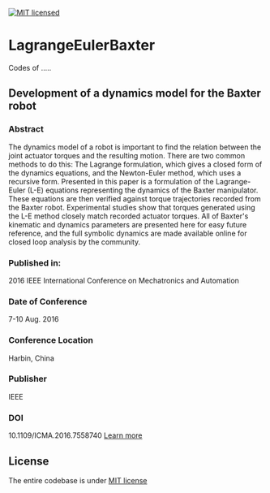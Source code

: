 [![MIT licensed](https://img.shields.io/badge/license-MIT-brightgreen.svg)](LICENSE)

# LagrangeEulerBaxter
Codes of .....

## **Development of a dynamics model for the Baxter robot** ##
  
  ### Abstract
  
  The dynamics model of a robot is important to find the relation between the joint actuator torques and the resulting motion. There are two common methods to do this: The Lagrange formulation, which gives a closed form of the dynamics equations, and the Newton-Euler method, which uses a recursive form. Presented in this paper is a formulation of the Lagrange-Euler (L-E) equations representing the dynamics of the Baxter manipulator. These equations are then verified against torque trajectories recorded from the Baxter robot. Experimental studies show that torques generated using the L-E method closely match recorded actuator torques. All of Baxter's kinematic and dynamics parameters are presented here for easy future reference, and the full symbolic dynamics are made available online for closed loop analysis by the community.
  
  ### Published in:
  
  2016 IEEE International Conference on Mechatronics and Automation
  
  ### Date of Conference
  
  7-10 Aug. 2016
  
  ### Conference Location
  
  Harbin, China
  
  ### Publisher
  
  IEEE
  
  ### DOI
  
  10.1109/ICMA.2016.7558740 [Learn more](https://ieeexplore.ieee.org/document/7558740)
  

## **License**
The entire codebase is under [MIT license](LICENSE)
